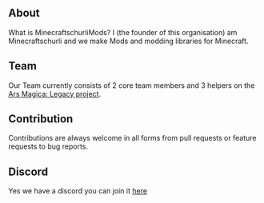 ## About
What is MinecraftschurliMods?
I (the founder of this organisation) am Minecraftschurli and we make Mods and modding libraries for Minecraft.

## Team
Our Team currently consists of 2 core team members and 3 helpers on the [Ars Magica: Legacy project](https://github.com/MinecraftschurliMods/Ars-Magica-Legacy).

## Contribution
Contributions are always welcome in all forms from pull requests or feature requests to bug reports.

## Discord
Yes we have a discord you can join it [here](https://discord.gg/GcFqXwX)
